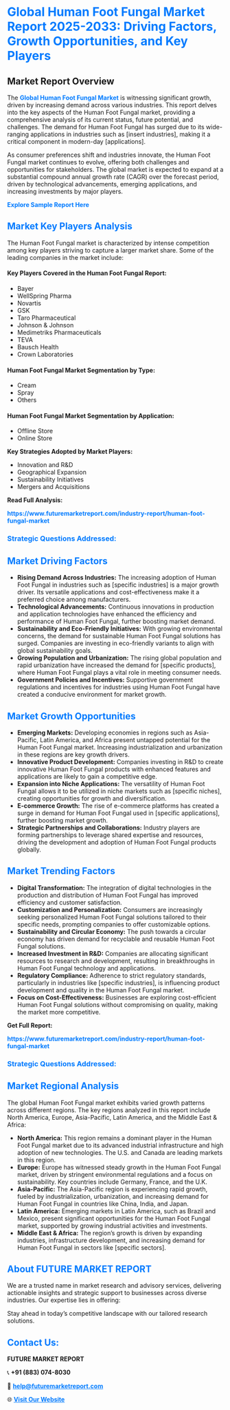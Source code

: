 <h1 style="color: #007BFF;">Global Human Foot Fungal Market Report 2025-2033: Driving Factors, Growth Opportunities, and Key Players</h1>

<section id="overview">
<h2>Market Report Overview</h2>
<p>The <a href="https://www.futuremarketreport.com/industry-report/human-foot-fungal-market" style="color: #007BFF; text-decoration: none;"><strong>Global Human Foot Fungal Market</strong></a> is witnessing significant growth, driven by increasing demand across various industries. This report delves into the key aspects of the Human Foot Fungal market, providing a comprehensive analysis of its current status, future potential, and challenges. The demand for Human Foot Fungal has surged due to its wide-ranging applications in industries such as [insert industries], making it a critical component in modern-day [applications].</p>
<p>As consumer preferences shift and industries innovate, the Human Foot Fungal market continues to evolve, offering both challenges and opportunities for stakeholders. The global market is expected to expand at a substantial compound annual growth rate (CAGR) over the forecast period, driven by technological advancements, emerging applications, and increasing investments by major players.</p>
</section>

<section id="overview">
<p><a href="https://www.futuremarketreport.com/request-sample/reportId=79472" style="color: #007BFF; text-decoration: none;"><strong>Explore Sample Report Here</strong></a></p>
</section>

<section id="key-players">
<h2 style="color: #007BFF;">Market Key Players Analysis</h2>
<p>The Human Foot Fungal market is characterized by intense competition among key players striving to capture a larger market share. Some of the leading companies in the market include:</p>
<h4>Key Players Covered in the Human Foot Fungal Report:</h4>
<ul><li>Bayer</li><li>WellSpring Pharma</li><li>Novartis</li><li>GSK</li><li>Taro Pharmaceutical</li><li>Johnson &amp; Johnson</li><li>Medimetriks Pharmaceuticals</li><li>TEVA</li><li>Bausch Health</li><li>Crown Laboratories</li></ul>
<h4>Human Foot Fungal Market Segmentation by Type:</h4>
<ul><li>Cream</li><li>Spray</li><li>Others</li></ul>

<h4>Human Foot Fungal Market Segmentation by Application:</h4>
<ul><li>Offline Store</li><li>Online Store</li></ul>
<p><strong>Key Strategies Adopted by Market Players:</strong></p>
<ul>
<li>Innovation and R&D</li>
<li>Geographical Expansion</li>
<li>Sustainability Initiatives</li>
<li>Mergers and Acquisitions</li>
</ul>
</section>

<section>
<p><strong>Read Full Analysis: </strong></p><a href="https://www.futuremarketreport.com/industry-report/human-foot-fungal-market" style="color: #007BFF; text-decoration: none;"><strong>https://www.futuremarketreport.com/industry-report/human-foot-fungal-market</strong></a>
<h3 style="color: #007BFF;">Strategic Questions Addressed:</h3>
</section>

<section id="driving-factors">
<h2 style="color: #007BFF;">Market Driving Factors</h2>
<ul>
<li><strong>Rising Demand Across Industries:</strong> The increasing adoption of Human Foot Fungal in industries such as [specific industries] is a major growth driver. Its versatile applications and cost-effectiveness make it a preferred choice among manufacturers.</li>
<li><strong>Technological Advancements:</strong> Continuous innovations in production and application technologies have enhanced the efficiency and performance of Human Foot Fungal, further boosting market demand.</li>
<li><strong>Sustainability and Eco-Friendly Initiatives:</strong> With growing environmental concerns, the demand for sustainable Human Foot Fungal solutions has surged. Companies are investing in eco-friendly variants to align with global sustainability goals.</li>
<li><strong>Growing Population and Urbanization:</strong> The rising global population and rapid urbanization have increased the demand for [specific products], where Human Foot Fungal plays a vital role in meeting consumer needs.</li>
<li><strong>Government Policies and Incentives:</strong> Supportive government regulations and incentives for industries using Human Foot Fungal have created a conducive environment for market growth.</li>
</ul>
</section>

<section id="growth-opportunities">
<h2 style="color: #007BFF;">Market Growth Opportunities</h2>
<ul>
<li><strong>Emerging Markets:</strong> Developing economies in regions such as Asia-Pacific, Latin America, and Africa present untapped potential for the Human Foot Fungal market. Increasing industrialization and urbanization in these regions are key growth drivers.</li>
<li><strong>Innovative Product Development:</strong> Companies investing in R&D to create innovative Human Foot Fungal products with enhanced features and applications are likely to gain a competitive edge.</li>
<li><strong>Expansion into Niche Applications:</strong> The versatility of Human Foot Fungal allows it to be utilized in niche markets such as [specific niches], creating opportunities for growth and diversification.</li>
<li><strong>E-commerce Growth:</strong> The rise of e-commerce platforms has created a surge in demand for Human Foot Fungal used in [specific applications], further boosting market growth.</li>
<li><strong>Strategic Partnerships and Collaborations:</strong> Industry players are forming partnerships to leverage shared expertise and resources, driving the development and adoption of Human Foot Fungal products globally.</li>
</ul>
</section>

<section id="trending-factors">
<h2 style="color: #007BFF;">Market Trending Factors</h2>
<ul>
<li><strong>Digital Transformation:</strong> The integration of digital technologies in the production and distribution of Human Foot Fungal has improved efficiency and customer satisfaction.</li>
<li><strong>Customization and Personalization:</strong> Consumers are increasingly seeking personalized Human Foot Fungal solutions tailored to their specific needs, prompting companies to offer customizable options.</li>
<li><strong>Sustainability and Circular Economy:</strong> The push towards a circular economy has driven demand for recyclable and reusable Human Foot Fungal solutions.</li>
<li><strong>Increased Investment in R&D:</strong> Companies are allocating significant resources to research and development, resulting in breakthroughs in Human Foot Fungal technology and applications.</li>
<li><strong>Regulatory Compliance:</strong> Adherence to strict regulatory standards, particularly in industries like [specific industries], is influencing product development and quality in the Human Foot Fungal market.</li>
<li><strong>Focus on Cost-Effectiveness:</strong> Businesses are exploring cost-efficient Human Foot Fungal solutions without compromising on quality, making the market more competitive.</li>
</ul>
</section>

<section>
<p><strong>Get Full Report: </strong></p><a href="https://www.futuremarketreport.com/industry-report/human-foot-fungal-market" style="color: #007BFF; text-decoration: none;"><strong>https://www.futuremarketreport.com/industry-report/human-foot-fungal-market</strong></a>
<h3 style="color: #007BFF;">Strategic Questions Addressed:</h3>
</section>


<section id="regional-analysis">
<h2 style="color: #007BFF;">Market Regional Analysis</h2>
<p>The global Human Foot Fungal market exhibits varied growth patterns across different regions. The key regions analyzed in this report include North America, Europe, Asia-Pacific, Latin America, and the Middle East & Africa:</p>
<ul>
<li><strong>North America:</strong> This region remains a dominant player in the Human Foot Fungal market due to its advanced industrial infrastructure and high adoption of new technologies. The U.S. and Canada are leading markets in this region.</li>
<li><strong>Europe:</strong> Europe has witnessed steady growth in the Human Foot Fungal market, driven by stringent environmental regulations and a focus on sustainability. Key countries include Germany, France, and the U.K.</li>
<li><strong>Asia-Pacific:</strong> The Asia-Pacific region is experiencing rapid growth, fueled by industrialization, urbanization, and increasing demand for Human Foot Fungal in countries like China, India, and Japan.</li>
<li><strong>Latin America:</strong> Emerging markets in Latin America, such as Brazil and Mexico, present significant opportunities for the Human Foot Fungal market, supported by growing industrial activities and investments.</li>
<li><strong>Middle East & Africa:</strong> The region’s growth is driven by expanding industries, infrastructure development, and increasing demand for Human Foot Fungal in sectors like [specific sectors].</li>
</ul>
</section>

<footer>
<h2 style="color: #007BFF;">About FUTURE MARKET REPORT</h2>
<p>We are a trusted name in market research and advisory services, delivering actionable insights and strategic support to businesses across diverse industries. Our expertise lies in offering:</p>

<p>Stay ahead in today’s competitive landscape with our tailored research solutions.</p>

<h2 style="color: #007BFF;">Contact Us:</h2>
<p><strong>FUTURE MARKET REPORT</strong></p>
<p>📞 <strong>+91 (883) 074-8030</strong></p>
<p>📧 <strong><a href="mailto:help@futuremarketreport.com" style="color: #007BFF;">help@futuremarketreport.com</a></strong></p>
<p>🌐 <strong><a href="https://www.futuremarketreport.com/" style="color: #007BFF;">Visit Our Website</a></strong></p>
</footer>